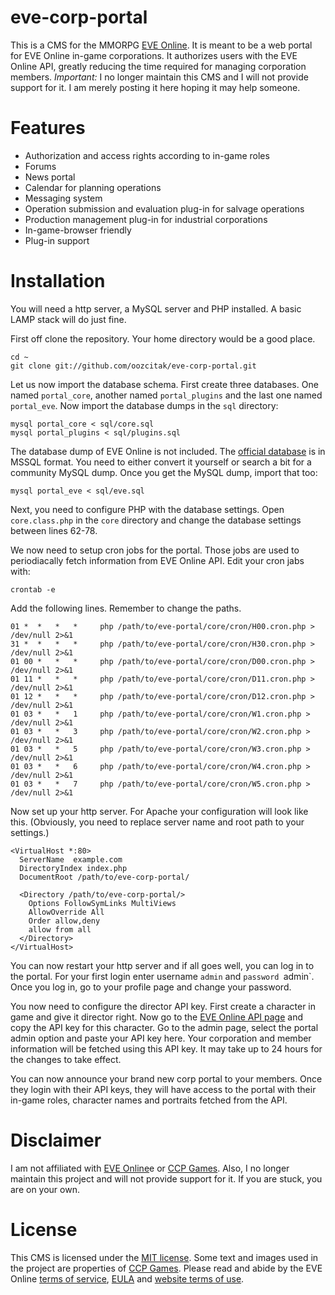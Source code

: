 # eve-corp-portal

This is a CMS for the MMORPG [EVE Online](http://www.eveonline.com/). It is meant to be a web portal for EVE Online in-game corporations. It authorizes users with the EVE Online API, greatly reducing the time required for managing corporation members. *Important:* I no longer maintain this CMS and I will not provide support for it. I am merely posting it here hoping it may help someone.

# Features

* Authorization and access rights according to in-game roles
* Forums
* News portal
* Calendar for planning operations
* Messaging system
* Operation submission and evaluation plug-in for salvage operations
* Production management plug-in for industrial corporations
* In-game-browser friendly
* Plug-in support

# Installation

You will need a http server, a MySQL server and PHP installed. A basic LAMP stack will do just fine.

First off clone the repository. Your home directory would be a good place.

    cd ~
	git clone git://github.com/oozcitak/eve-corp-portal.git

Let us now import the database schema. First create three databases. One named `portal_core`, another named `portal_plugins` and the last one named `portal_eve`. Now import the database dumps in the `sql` directory:

	mysql portal_core < sql/core.sql
	mysql portal_plugins < sql/plugins.sql

The database dump of EVE Online is not included. The [official database](http://www.eveonline.com/community/toolkit.asp) is in MSSQL format. You need to either convert it yourself or search a bit for a community MySQL dump. Once you get the MySQL dump, import that too:

	mysql portal_eve < sql/eve.sql

Next, you need to configure PHP with the database settings. Open `core.class.php` in the `core` directory and change the database settings between lines 62-78.

We now need to setup cron jobs for the portal. Those jobs are used to periodiacally fetch information from EVE Online API. Edit your cron jabs with:

    crontab -e

Add the following lines. Remember to change the paths.

    01 *  *   *   *     php /path/to/eve-portal/core/cron/H00.cron.php > /dev/null 2>&1
    31 *  *   *   *     php /path/to/eve-portal/core/cron/H30.cron.php > /dev/null 2>&1
    01 00 *   *   *     php /path/to/eve-portal/core/cron/D00.cron.php > /dev/null 2>&1
    01 11 *   *   *     php /path/to/eve-portal/core/cron/D11.cron.php > /dev/null 2>&1
    01 12 *   *   *     php /path/to/eve-portal/core/cron/D12.cron.php > /dev/null 2>&1
    01 03 *   *   1     php /path/to/eve-portal/core/cron/W1.cron.php > /dev/null 2>&1
    01 03 *   *   3     php /path/to/eve-portal/core/cron/W2.cron.php > /dev/null 2>&1
    01 03 *   *   5     php /path/to/eve-portal/core/cron/W3.cron.php > /dev/null 2>&1
    01 03 *   *   6     php /path/to/eve-portal/core/cron/W4.cron.php > /dev/null 2>&1
    01 03 *   *   7     php /path/to/eve-portal/core/cron/W5.cron.php > /dev/null 2>&1

Now set up your http server. For Apache your configuration will look like this. (Obviously, you need to replace server name and root path to your settings.)

    <VirtualHost *:80>
      ServerName  example.com
      DirectoryIndex index.php
      DocumentRoot /path/to/eve-corp-portal/

      <Directory /path/to/eve-corp-portal/>
        Options FollowSymLinks MultiViews
        AllowOverride All
        Order allow,deny
        allow from all
      </Directory>
    </VirtualHost>

You can now restart your http server and if all goes well, you can log in to the portal. For your first login enter username `admin` and `password `admin`. Once you log in, go to your profile page and change your password.

You now need to configure the director API key. First create a character in game and give it director right. Now go to the [EVE Online API page](http://www.eveonline.com/api/default.asp) and copy the API key for this character. Go to the admin page, select the portal admin option and paste your API key here. Your corporation and member information will be fetched using this API key. It may take up to 24 hours for the changes to take effect.
	
You can now announce your brand new corp portal to your members. Once they login with their API keys, they will have access to the portal with their in-game roles, character names and portraits fetched from the API.

# Disclaimer

I am not affiliated with [EVE Online](http://www.eveonline.com/)e or [CCP Games](http://www.ccpgames.com/). Also, I no longer maintain this project and will not provide support for it. If you are stuck, you are on your own.

# License

This CMS is licensed under the [MIT license](http://www.opensource.org/licenses/mit-license.php). Some text and images used in the project are properties of [CCP Games](http://www.ccpgames.com/). Please read and abide by the EVE Online [terms of service](http://www.eveonline.com/pnp/terms.asp), [EULA](http://www.eveonline.com/pnp/eula.asp) and [website terms of use](http://www.eveonline.com/pnp/termsofuse.asp).